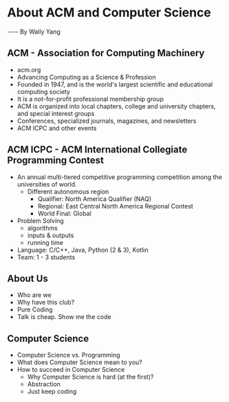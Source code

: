 # About ACM and Computer Science

---- By Wally Yang

## ACM - Association for Computing Machinery
  * acm.org
  * Advancing Computing as a Science & Profession
  * Founded in 1947, and is the world's largest scientific and educational computing society
  * It is a not-for-profit professional membership group
  * ACM is organized into local chapters, college and university chapters, and special interest groups
  * Conferences, specialized journals, magazines, and newsletters
  * ACM ICPC and other events

## ACM ICPC - ACM International Collegiate Programming Contest
  * An annual multi-tiered competitive programming competition among the universities of world.
      * Different autonomous region
          * Qualifier: North America Qualifier (NAQ)
          * Regional: East Central North America Regional Contest
          * World Final: Global
  * Problem Solving
      * algorithms
      * inputs & outputs
      * running time
  * Language: C/C++, Java, Python (2 & 3), Kotlin
  * Team: 1 - 3 students

## About Us
  * Who are we
  * Why have this club?
  * Pure Coding
  * Talk is cheap. Show me the code

## Computer Science
  * Computer Science vs. Programming
  * What does Computer Science mean to you?
  * How to succeed in Computer Science
      * Why Computer Science is hard (at the first)?
      * Abstraction
      * Just keep coding

